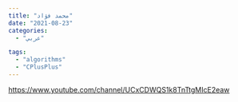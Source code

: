 ```yaml
---
title: "محمد فؤاد"
date: "2021-08-23"
categories:
  - "عربي"

tags:
  - "algorithms"
  - "CPlusPlus"
---
```


https://www.youtube.com/channel/UCxCDWQS1k8TnTtgMIcE2eaw
